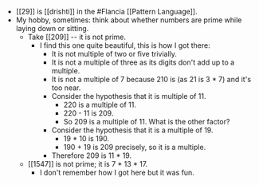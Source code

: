 - [[29]] is [[drishti]] in the #Flancia [[Pattern Language]].
- My hobby, sometimes: think about whether numbers are prime while laying down or sitting.
  - Take [[209]] -- it is not prime.
    - I find this one quite beautiful, this is how I got there:
      - It is not multiple of two or five trivially.
      - It is not a multiple of three as its digits don't add up to a multiple.
      - It is not a multiple of 7 because 210 is (as 21 is 3 * 7) and it's too near.
      - Consider the hypothesis that it is multiple of 11.
        - 220 is a multiple of 11.
        - 220 - 11 is 209. 
        - So 209 is a multiple of 11. What is the other factor?
      - Consider the hypothesis that it is a multiple of 19.
        - 19 * 10 is 190.
        - 190 + 19 is 209 precisely, so it is a multiple.
      - Therefore 209 is 11 * 19.
  - [[1547]] is not prime; it is 7 * 13 * 17.
    - I don't remember how I got here but it was fun.
